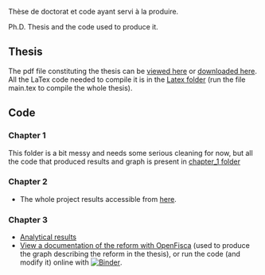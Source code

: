 Thèse de doctorat et code ayant servi à la produire.

Ph.D. Thesis and the code used to produce it.


## Thesis
The pdf file constituting the thesis can be [viewed here](https://github.com/adrienpacifico/Thesis_Taxation_2019/blob/master/Thesis_in_Latex/main.pdf) or [downloaded here](https://github.com/adrienpacifico/Thesis_Taxation_2019/raw/master/Thesis_in_Latex/main.pdf). All the LaTex code needed to compile it is in the [Latex folder](https://github.com/adrienpacifico/Thesis_Taxation_2019/tree/master/Thesis_in_Latex) (run the file main.tex to compile the whole thesis).

## Code
### Chapter 1
This folder is a bit messy and needs some serious cleaning for now, but all the code that produced results and graph is present in [chapter_1 folder](https://github.com/adrienpacifico/Thesis_Taxation_2019/tree/master/Code/Chapter_1)
### Chapter 2
- The whole project results accessible from [here](https://nbviewer.jupyter.org/github/adrienpacifico/Thesis_Taxation_2019/blob/master/Code/Chapter_2/Data_analysis/1-Start.ipynb).
### Chapter 3
- [Analytical results](https://nbviewer.jupyter.org/github/adrienpacifico/Thesis_Taxation_2019/blob/master/Code/Chapter%203/Data_analysis/Miscellaneous%28Including_EDP_2016%29_exports_missing/Cleaned_files/results.ipynb)
- [View a documentation of the reform with OpenFisca](https://github.com/adrienpacifico/Thesis_Taxation_2019/blob/master/Code/Chapter_3/Figures_and_analysis_of_the_reform_with_openfisca/chapter_3_graphs_and_thresholds_with_openfisca.ipynb) (used to produce the graph describing the reform in the thesis), or run the code (and modify it) online with [![Binder](https://mybinder.org/badge_logo.svg)](https://mybinder.org/v2/gh/adrienpacifico/Thesis_Taxation_2019/master?filepath=Code%2FChapter_3%2FFigures_and_analysis_of_the_reform_with_openfisca%2Fchapter_3_graphs_and_thresholds_with_openfisca.ipynb).
